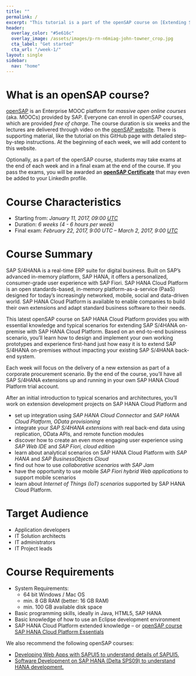 ```yaml
---
title: ""
permalink: /
excerpt: "This tutorial is a part of the openSAP course on [Extending SAP S/4HANA with SAP HANA Cloud Platform](https://open.sap.com/courses/hcp3a1/). The course provides you with essential _technical knowledge_, _typical extension patterns_ and _business scenarios_ for extending SAP NetWeaver-based backend systems using SAP HANA Cloud Platform. This GitHub page provides **supplementary step-by-step tutorials** that assist you in completing the technical hands-on exercises."
header:
  overlay_color: "#5e616c"
  overlay_image: /assets/images/p-rn-n6miag-john-towner_crop.jpg
  cta_label: "Get started"
  cta_url: "/week-1/"
layout: single
sidebar:
  nav: "home"
---
```


# What is an openSAP course?
[openSAP](https://open.sap.com) is an Enterprise MOOC platform for _massive open online courses_ (aka. MOOCs) provided by SAP. Everyone can enroll in openSAP courses, which are provided _free of charge_. The course duration is six weeks and the lectures are delivered through video on the [openSAP website](https://open.sap.com/courses/hcp3a1/). There is supporting material, like the tutorial on this GitHub page with detailed step-by-step instructions. At the beginning of each week, we will add content to this website.

Optionally, as a part of the openSAP course, students may take exams at the end of each week and in a final exam at the end of the course. If you pass the exams, you will be awarded an [**openSAP Certificate**](https://open.sap.com/pages/roa_guidelines) that may even be added to your LinkedIn profile.

# Course Characteristics
- Starting from: _January 11, 2017, 09:00 [UTC](https://open.sap.com/pages/faq#what-does-starting-from-9-00-utc-mean)_
- Duration: _6 weeks (4 - 6 hours per week)_
- Final exam: _February 22, 2017, 9:00 UTC – March 2, 2017, 9:00 [UTC](https://open.sap.com/pages/faq#what-does-starting-from-9-00-utc-mean)_

# Course Summary
SAP S/4HANA is a real-time ERP suite for digital business. Built on SAP’s advanced in-memory platform, SAP HANA, it offers a personalized, consumer-grade user experience with SAP Fiori. SAP HANA Cloud Platform is an open standards-based, in-memory platform-as-a-service (PaaS) designed for today’s increasingly networked, mobile, social and data-driven world. SAP HANA Cloud Platform is available to enable companies to build their own extensions and adapt standard business software to their needs.

This latest openSAP course on SAP HANA Cloud Platform provides you with essential knowledge and typical scenarios for extending SAP S/4HANA on-premise with SAP HANA Cloud Platform.
Based on an end-to-end business scenario, you’ll learn how to design and implement your own working prototypes and experience first-hand just how easy it is to extend SAP S/4HANA on-premises without impacting your existing SAP S/4HANA back-end system.

Each week will focus on the delivery of a new extension as part of a corporate procurement scenario. By the end of the course, you’ll have all SAP S/4HANA extensions up and running in your own SAP HANA Cloud Platform trial account.

After an initial introduction to typical scenarios and architectures, you’ll work on extension development projects on SAP HANA Cloud Platform and

- set up integration using _SAP HANA Cloud Connector_ and _SAP HANA Cloud Platform, OData provisioning_
- integrate your _SAP S/4HANA extensions_ with real back-end data using replication, OData APIs, and remote function modules
- discover how to create an even more engaging user experience using _SAP Web IDE_ and _SAP Fiori, cloud edition_
- learn about analytical scenarios on SAP HANA Cloud Platform with _SAP HANA_ and _SAP BusinessObjects Cloud_
- find out how to use _collaborative scenarios with SAP Jam_
- have the opportunity to use mobile _SAP Fiori hybrid Web applications_ to support mobile scenarios
- learn about _Internet of Things (IoT) scenarios_ supported by SAP HANA Cloud Platform.

# Target Audience
- Application developers
- IT Solution architects
- IT administrators
- IT Project leads

# Course Requirements
- System Requirements:
  - 64 bit Windows / Mac OS
  - min. 8 GB RAM (better: 16 GB RAM)
  - min. 100 GB available disk space
- Basic programming skills, ideally in Java, HTML5, SAP HANA
- Basic knowledge of how to use an Eclipse development environment
- SAP HANA Cloud Platform extended knowledge – or [openSAP course SAP HANA Cloud Platform Essentials](https://open.sap.com/courses/hcp1)

We also recommend the following openSAP courses:

- [Developing Web Apps with SAPUI5 to understand details of SAPUI5.](https://open.sap.com/courses/ui51)
- [Software Development on SAP HANA (Delta SPS09) to understand HANA development.](https://open.sap.com/courses/hana3)
